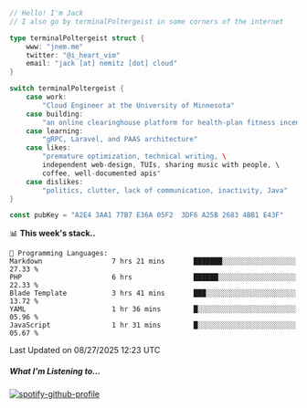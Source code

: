 ```go
// Hello! I'm Jack
// I also go by terminalPoltergeist in some corners of the internet

type terminalPoltergeist struct {
    www: "jnem.me"
    twitter: "@i_heart_vim"
    email: "jack [at] nemitz [dot] cloud"
}

switch terminalPoltergeist {
    case work:
        "Cloud Engineer at the University of Minnesota"
    case building:
        "an online clearinghouse platform for health-plan fitness incentive programs"
    case learning:
        "gRPC, Laravel, and PAAS architecture"
    case likes:
        "premature optimization, technical writing, \
        independent web-design, TUIs, sharing music with people, \
        coffee, well-documented apis"
    case dislikes:
        "politics, clutter, lack of communication, inactivity, Java"
}

const pubKey = "A2E4 3AA1 77B7 E36A 05F2  3DF6 A25B 2683 4BB1 E43F"
```

<!--START_SECTION:waka-->
📊 **This week's stack..** 

```text
💬 Programming Languages: 
Markdown                 7 hrs 21 mins       ███████░░░░░░░░░░░░░░░░░░   27.33 % 
PHP                      6 hrs               ██████░░░░░░░░░░░░░░░░░░░   22.33 % 
Blade Template           3 hrs 41 mins       ███░░░░░░░░░░░░░░░░░░░░░░   13.72 % 
YAML                     1 hr 36 mins        █░░░░░░░░░░░░░░░░░░░░░░░░   05.96 % 
JavaScript               1 hr 31 mins        █░░░░░░░░░░░░░░░░░░░░░░░░   05.67 % 
```


 Last Updated on 08/27/2025 12:23 UTC
<!--END_SECTION:waka-->

##### What I'm Listening to...

[![spotify-github-profile](https://jnem.me/listening-item?maxAge=2592000)](https://jnem.me/listening)
